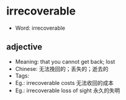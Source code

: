 # irrecoverable

- Word: irrecoverable

## adjective

- Meaning: that you cannot get back; lost
- Chinese: 无法挽回的；丢失的；逝去的
- Tags: 
- Eg.: irrecoverable costs 无法收回的成本
- Eg.: irrecoverable loss of sight 永久的失明

